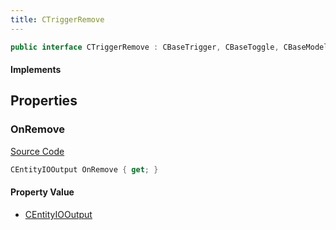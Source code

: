 ```yaml
---
title: CTriggerRemove
---
```


```csharp
public interface CTriggerRemove : CBaseTrigger, CBaseToggle, CBaseModelEntity, CBaseEntity, CEntityInstance, ISchemaClass<CEntityInstance>, ISchemaClass<CBaseEntity>, ISchemaClass<CBaseModelEntity>, ISchemaClass<CBaseToggle>, ISchemaClass<CBaseTrigger>, ISchemaClass<CTriggerRemove>, ISchemaField, ISchemaClass, INativeHandle
```

#### Implements

## Properties

### OnRemove

[Source Code](https://github.com/swiftly-solution/swiftlys2/blob/main/managed/src/SwiftlyS2.Generated/Schemas/Interfaces/CTriggerRemove.cs#L17)

```csharp
CEntityIOOutput OnRemove { get; }
```

#### Property Value

- [CEntityIOOutput](/docs/api/shared/schemadefinitions/centityiooutput)

